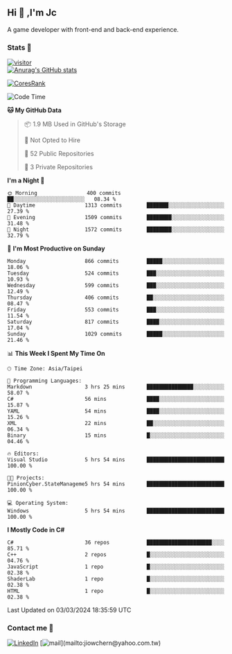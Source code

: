 ## Hi 👋 ,I'm Jc  

A game developer with front-end and back-end experience.  

### Stats  📝
[![visitor](https://visitor-badge.glitch.me/badge?page_id=jiowchern.jiowchern&style=flat-square&color=0088cc)](https://visitor-badge.glitch.me/badge?page_id=jiowchern.jiowchern&style=flat-square&color=0088cc)  
[![Anurag's GitHub stats](https://github-readme-stats.vercel.app/api?username=jiowchern&count_private=true&&show_icons=true)](https://github.com/anuraghazra/github-readme-stats)  
<!-- [![trophy](https://github-profile-trophy.vercel.app/?username=jiowchern)](https://github.com/ryo-ma/github-profile-trophy)   -->
[![CoresRank](https://cr-ss-service.azurewebsites.net/api/ScreenShot?widget=summary&username=jiowchern)](https://cr-ss-service.azurewebsites.net/api/ScreenShot?widget=summary&username=jiowchern)


<!--START_SECTION:waka-->
![Code Time](http://img.shields.io/badge/Code%20Time-1%2C105%20hrs%2017%20mins-blue)

**🐱 My GitHub Data** 

> 📦 1.9 MB Used in GitHub's Storage 
 > 
> 🚫 Not Opted to Hire
 > 
> 📜 52 Public Repositories 
 > 
> 🔑 3 Private Repositories 
 > 
**I'm a Night 🦉** 

```text
🌞 Morning                400 commits         ██░░░░░░░░░░░░░░░░░░░░░░░   08.34 % 
🌆 Daytime                1313 commits        ███████░░░░░░░░░░░░░░░░░░   27.39 % 
🌃 Evening                1509 commits        ████████░░░░░░░░░░░░░░░░░   31.48 % 
🌙 Night                  1572 commits        ████████░░░░░░░░░░░░░░░░░   32.79 % 
```
📅 **I'm Most Productive on Sunday** 

```text
Monday                   866 commits         █████░░░░░░░░░░░░░░░░░░░░   18.06 % 
Tuesday                  524 commits         ███░░░░░░░░░░░░░░░░░░░░░░   10.93 % 
Wednesday                599 commits         ███░░░░░░░░░░░░░░░░░░░░░░   12.49 % 
Thursday                 406 commits         ██░░░░░░░░░░░░░░░░░░░░░░░   08.47 % 
Friday                   553 commits         ███░░░░░░░░░░░░░░░░░░░░░░   11.54 % 
Saturday                 817 commits         ████░░░░░░░░░░░░░░░░░░░░░   17.04 % 
Sunday                   1029 commits        █████░░░░░░░░░░░░░░░░░░░░   21.46 % 
```


📊 **This Week I Spent My Time On** 

```text
🕑︎ Time Zone: Asia/Taipei

💬 Programming Languages: 
Markdown                 3 hrs 25 mins       ███████████████░░░░░░░░░░   58.07 % 
C#                       56 mins             ████░░░░░░░░░░░░░░░░░░░░░   15.87 % 
YAML                     54 mins             ████░░░░░░░░░░░░░░░░░░░░░   15.26 % 
XML                      22 mins             ██░░░░░░░░░░░░░░░░░░░░░░░   06.34 % 
Binary                   15 mins             █░░░░░░░░░░░░░░░░░░░░░░░░   04.46 % 

🔥 Editors: 
Visual Studio            5 hrs 54 mins       █████████████████████████   100.00 % 

🐱‍💻 Projects: 
PinionCyber.StateManageme5 hrs 54 mins       █████████████████████████   100.00 % 

💻 Operating System: 
Windows                  5 hrs 54 mins       █████████████████████████   100.00 % 
```

**I Mostly Code in C#** 

```text
C#                       36 repos            █████████████████████░░░░   85.71 % 
C++                      2 repos             █░░░░░░░░░░░░░░░░░░░░░░░░   04.76 % 
JavaScript               1 repo              █░░░░░░░░░░░░░░░░░░░░░░░░   02.38 % 
ShaderLab                1 repo              █░░░░░░░░░░░░░░░░░░░░░░░░   02.38 % 
HTML                     1 repo              █░░░░░░░░░░░░░░░░░░░░░░░░   02.38 % 
```




 Last Updated on 03/03/2024 18:35:59 UTC
<!--END_SECTION:waka-->



### Contact me 💬
[![LinkedIn](https://img.shields.io/badge/-JiowchernChen-0077B5?style==flat-square&logo=LinkedIn&logoColor=white)](https://www.linkedin.com/in/jiowchern-chen-4aaa90b7/) [![mail](https://img.shields.io/badge/-jiowchern%40yahoo.com.tw-blueviolet?style=flat-square&logo=yahoo!)](mailto:jiowchern@yahoo.com.tw)    

<!-- [![Linkedin Badge](https://img.shields.io/badge/-LinkedIn-blue?style=flat-square&logo=Linkedin&logoColor=white&link=https://www.linkedin.com/in/jiowchern-chen-4aaa90b7/)](https://www.linkedin.com/in/jiowchern-chen-4aaa90b7/) -->


<!--
**jiowchern/jiowchern** is a ✨ _special_ ✨ repository because its `README.md` (this file) appears on your GitHub profile.

Here are some ideas to get you started:

- 🔭 I’m currently working on ...
- 🌱 I’m currently learning ...
- 👯 I’m looking to collaborate on ...
- 🤔 I’m looking for help with ...
- 💬 Ask me about ...
- 📫 How to reach me: ...
- 😄 Pronouns: ...
- ⚡ Fun fact: ...
-->
